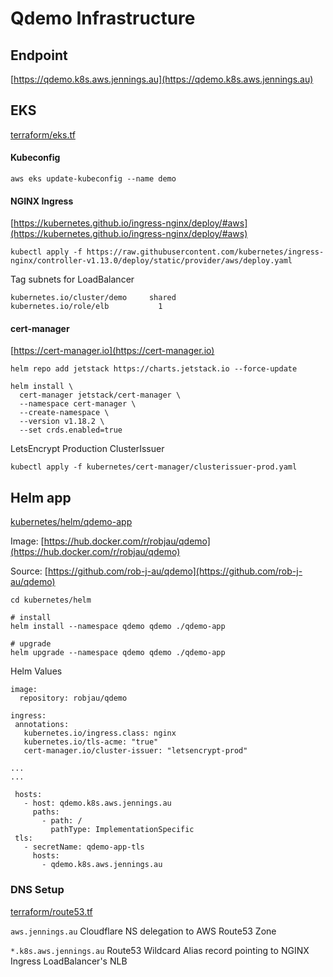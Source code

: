 # Qdemo Infrastructure

## Endpoint

[https://qdemo.k8s.aws.jennings.au](https://qdemo.k8s.aws.jennings.au)


## EKS

[terraform/eks.tf](terraform/eks.tf)

#### Kubeconfig

`aws eks update-kubeconfig --name demo`

#### NGINX Ingress

[https://kubernetes.github.io/ingress-nginx/deploy/#aws](https://kubernetes.github.io/ingress-nginx/deploy/#aws)

```
kubectl apply -f https://raw.githubusercontent.com/kubernetes/ingress-nginx/controller-v1.13.0/deploy/static/provider/aws/deploy.yaml
```

Tag subnets for LoadBalancer

```
kubernetes.io/cluster/demo     shared
kubernetes.io/role/elb           1         
```


#### cert-manager

[https://cert-manager.io](https://cert-manager.io)

```
helm repo add jetstack https://charts.jetstack.io --force-update

helm install \
  cert-manager jetstack/cert-manager \
  --namespace cert-manager \
  --create-namespace \
  --version v1.18.2 \
  --set crds.enabled=true
```

LetsEncrypt Production ClusterIssuer

```
kubectl apply -f kubernetes/cert-manager/clusterissuer-prod.yaml
```

## Helm app

[kubernetes/helm/qdemo-app](kubernetes/helm/qdemo-app)

Image: [https://hub.docker.com/r/robjau/qdemo](https://hub.docker.com/r/robjau/qdemo)

Source: [https://github.com/rob-j-au/qdemo](https://github.com/rob-j-au/qdemo)

```
cd kubernetes/helm

# install
helm install --namespace qdemo qdemo ./qdemo-app

# upgrade
helm upgrade --namespace qdemo qdemo ./qdemo-app
```

Helm Values

```
image:
  repository: robjau/qdemo
```

```
ingress:
 annotations:
   kubernetes.io/ingress.class: nginx
   kubernetes.io/tls-acme: "true"
   cert-manager.io/cluster-issuer: "letsencrypt-prod"

...
...

 hosts:
   - host: qdemo.k8s.aws.jennings.au
     paths:
       - path: /
         pathType: ImplementationSpecific
 tls:
   - secretName: qdemo-app-tls
     hosts:
       - qdemo.k8s.aws.jennings.au
```

### DNS Setup


[terraform/route53.tf](terraform/route53.tf)

`aws.jennings.au` Cloudflare NS delegation to AWS Route53 Zone

`*.k8s.aws.jennings.au` Route53 Wildcard Alias record pointing to NGINX Ingress LoadBalancer's NLB
